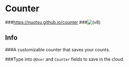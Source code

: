 # Counter
###https://nuotsu.github.io/counter
###![(v8)](https://i.imgur.com/fPVrvd7.png)

## Info
###A customizable counter that saves your counts.

###Type into `@User` and `Counter` fields to save in the cloud.
